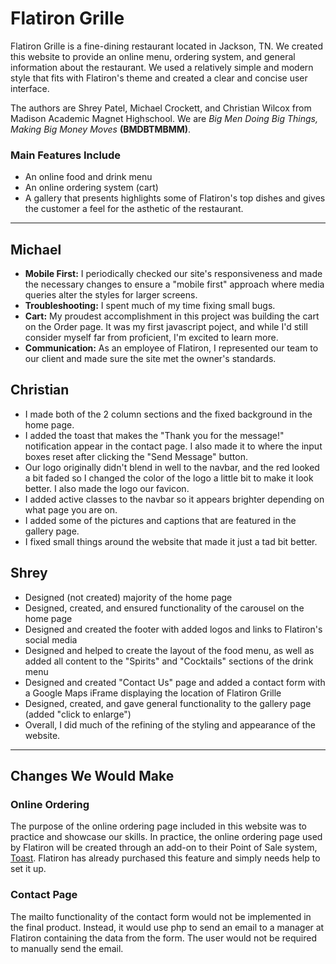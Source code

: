 # Flatiron Grille
<p>Flatiron Grille is a fine-dining restaurant located in Jackson, TN. We created this website to provide an online menu, ordering system, and general information about the restaurant. We used a relatively simple and modern style that fits with Flatiron's theme and created a clear and concise user interface.</p>
<p>The authors are Shrey Patel, Michael Crockett, and Christian Wilcox from Madison Academic Magnet Highschool. We are <em>Big Men Doing Big Things, Making Big Money Moves</em> <strong>(BMDBTMBMM)</strong>.</p>

### Main Features Include
<ul>
    <li>An online food and drink menu</li>
    <li>An online ordering system (cart)</li>
    <li>A gallery that presents highlights some of Flatiron's top dishes and gives the customer a feel for the asthetic of the restaurant.</li>
</ul>

<hr>

## Michael 
<ul>
    <li><strong>Mobile First:</strong> I periodically checked our site's responsiveness and made the necessary changes to ensure a "mobile first" approach where media queries alter the styles for larger screens.</li>
    <li><strong>Troubleshooting:</strong> I spent much of my time fixing small bugs.</li>
    <li><strong>Cart:</strong> My proudest accomplishment in this project was building the cart on the Order page. It was my first javascript poject, and while I'd still consider myself far from proficient, I'm excited to learn more.</li>
    <li><strong>Communication:</strong> As an employee of Flatiron, I represented our team to our client and made sure the site met the owner's standards.</li>
</ul>

## Christian
<ul>
    <li>I made both of the 2 column sections and the fixed background in the home page.</li>
    <li>I added the toast that makes the "Thank you for the message!" notification appear in the contact page. I also made it to where the input boxes reset after clicking the "Send Message" button.</li>
    <li>Our logo originally didn't blend in well to the navbar, and the red looked a bit faded so I changed the color of the logo a little bit to make it look better. I also made the logo our favicon.</li>
    <li>I added active classes to the navbar so it appears brighter depending on what page you are on.</li>
    <li>I added some of the pictures and captions that are featured in the gallery page.</li>
    <li>I fixed small things around the website that made it just a tad bit better.</li>
</ul>

## Shrey
<ul>
    <li>Designed (not created) majority of the home page</li>
    <li>Designed, created, and ensured functionality of the carousel on the home page</li>
    <li>Designed and created the footer with added logos and links to Flatiron's social media</li>
    <li>Designed and helped to create the layout of the food menu, as well as added all content to the "Spirits" and "Cocktails" sections of the drink menu</li>
    <li>Designed and created "Contact Us" page and added a contact form with a Google Maps iFrame displaying the location of Flatiron Grille</li>
    <li>Designed, created, and gave general functionality to the gallery page (added "click to enlarge")</li>
    <li>Overall, I did much of the refining of the styling and appearance of the website.</li>
</ul>

<hr>

## Changes We Would Make

### Online Ordering
The purpose of the online ordering page included in this website was to practice and showcase our skills. In practice, the online ordering page used by Flatiron will be created through an add-on to their Point of Sale system, <a href="https://pos.toasttab.com/products/online-ordering">Toast</a>. Flatiron has already purchased this feature and simply needs help to set it up.

### Contact Page
The mailto functionality of the contact form would not be implemented in the final product. Instead, it would use php to send an email to a manager at Flatiron containing the data from the form. The user would not be required to manually send the email.

